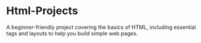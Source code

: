 # Html-Projects
A beginner-friendly project covering the basics of HTML, including essential tags and layouts to help you build simple web pages.
